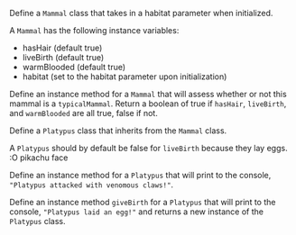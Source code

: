 Define a `Mammal` class that takes in a habitat parameter when initialized.

A `Mammal` has the following instance variables:
- hasHair (default true)
- liveBirth (default true)
- warmBlooded (default true)
- habitat (set to the habitat parameter upon initialization)

Define an instance method for a `Mammal` that will assess whether or not this mammal is a `typicalMammal`. Return a boolean of true if `hasHair`, `liveBirth`, and `warmBlooded` are all true, false if not.

Define a `Platypus` class that inherits from the `Mammal` class.

A `Platypus` should by default be false for `liveBirth` because they lay eggs. 
  :O pikachu face

Define an instance method for a `Platypus` that will print to the console, `"Platypus attacked with venomous claws!"`.

Define an instance method `giveBirth` for a `Platypus` that will print to the console, `"Platypus laid an egg!"` and returns a new instance of the `Platypus` class.